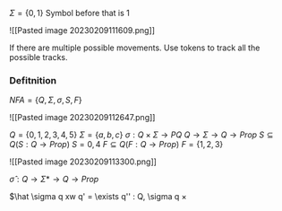 
$\Sigma = \{0,1\}$ Symbol before that is 1 

![[Pasted image 20230209111609.png]]

If there are multiple possible movements.
Use tokens to track all the possible tracks.

### Defitnition 
$NFA = \{Q,\Sigma, \sigma, S, F\}$

![[Pasted image 20230209112647.png]]

$Q = \{0,1,2,3,4,5\}$
$\Sigma = \{a,b,c\}$
$\sigma : Q × \Sigma \rightarrow P Q$
$Q \rightarrow \Sigma \rightarrow Q \rightarrow Prop$
$S \subseteq Q (S:Q \rightarrow Prop)$
$S = {0,4}$
$F \subseteq Q ( F : Q \rightarrow Prop)$
$F = \{1,2,3\}$

![[Pasted image 20230209113300.png]]

$\hat \sigma : Q \rightarrow \Sigma* \rightarrow Q \rightarrow Prop$

$\hat \sigma q xw q' = \exists q'' : Q, \sigma q ×




